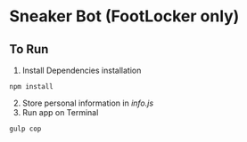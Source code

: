 # Sneaker Bot (FootLocker only)
## To Run
1. Install Dependencies
installation
```
npm install
```
2. Store personal information in *info.js*
3. Run app on Terminal
```
gulp cop
```
